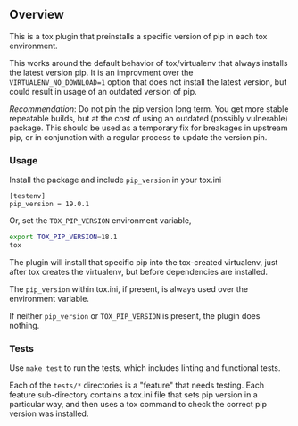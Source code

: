 Overview
--------

This is a tox plugin that preinstalls a specific version of pip in each tox
environment.

This works around the default behavior of tox/virtualenv that always installs
the latest version pip. It is an improvment over the `VIRTUALENV_NO_DOWNLOAD=1`
option that does not install the latest version, but could result in usage of
an outdated version of pip.

*Recommendation*: Do not pin the pip version long term. You get more stable
repeatable builds, but at the cost of using an outdated (possibly vulnerable)
package. This should be used as a temporary fix for breakages in upstream pip,
or in conjunction with a regular process to update the version pin.


### Usage

Install the package and include `pip_version` in your tox.ini

```tox
[testenv]
pip_version = 19.0.1
```

Or, set the `TOX_PIP_VERSION` environment variable,

```bash
export TOX_PIP_VERSION=18.1
tox
```

The plugin will install that specific pip into the tox-created virtualenv,
just after tox creates the virtualenv, but before dependencies are installed.

The `pip_version` within tox.ini, if present, is always used over the
environment variable.

If neither `pip_version` or `TOX_PIP_VERSION` is present, the plugin does
nothing.


### Tests

Use `make test` to run the tests, which includes linting and functional tests.

Each of the `tests/*` directories is a "feature" that needs testing. Each
feature sub-directory contains a tox.ini file that sets pip version in a
particular way, and then uses a tox command to check the correct pip version
was installed.
